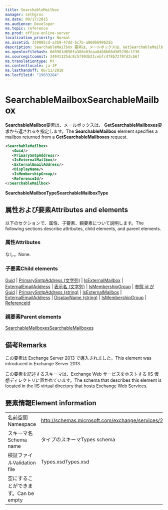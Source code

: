 ```yaml
---
title: SearchableMailbox
manager: sethgros
ms.date: 09/17/2015
ms.audience: Developer
ms.topic: reference
ms.prod: office-online-server
localization_priority: Normal
ms.assetid: 339005cd-a3b9-47dd-bc7b-a860b699625b
description: SearchableMailbox 要素は、メールボックスは、GetSearchableMailboxes 要求から返されるを指定します。
ms.openlocfilehash: 0d0981d050fa388e83eaa8408b60d305296c1f36
ms.sourcegitcommit: 34041125dc8c5f993b21cebfc4f8b72f0fd2cb6f
ms.translationtype: MT
ms.contentlocale: ja-JP
ms.lasthandoff: 06/11/2018
ms.locfileid: "19833284"
---
```

# <a name="searchablemailbox"></a><span data-ttu-id="8f396-103">SearchableMailbox</span><span class="sxs-lookup"><span data-stu-id="8f396-103">SearchableMailbox</span></span>

<span data-ttu-id="8f396-104">**SearchableMailbox**要素は、メールボックスは、 **GetSearchableMailboxes**要求から返されるを指定します。</span><span class="sxs-lookup"><span data-stu-id="8f396-104">The **SearchableMailbox** element specifies a mailbox returned from a **GetSearchableMailboxes** request.</span></span> 
  
```XML
<SearchableMailbox>
   <Guid/>
   <PrimarySmtpAddress/>
   <IsExternalMailbox/>
   <ExternalEmailAddress/>
   <DisplayName/>
   <IsMembershipGroup/>
   <ReferenceId/>
</SearchableMailbox>
```

 <span data-ttu-id="8f396-105">**SearchableMailboxType**</span><span class="sxs-lookup"><span data-stu-id="8f396-105">**SearchableMailboxType**</span></span>
## <a name="attributes-and-elements"></a><span data-ttu-id="8f396-106">属性および要素</span><span class="sxs-lookup"><span data-stu-id="8f396-106">Attributes and elements</span></span>

<span data-ttu-id="8f396-107">以下のセクションで、属性、子要素、親要素について説明します。</span><span class="sxs-lookup"><span data-stu-id="8f396-107">The following sections describe attributes, child elements, and parent elements.</span></span>
  
### <a name="attributes"></a><span data-ttu-id="8f396-108">属性</span><span class="sxs-lookup"><span data-stu-id="8f396-108">Attributes</span></span>

<span data-ttu-id="8f396-109">なし。</span><span class="sxs-lookup"><span data-stu-id="8f396-109">None.</span></span>
  
### <a name="child-elements"></a><span data-ttu-id="8f396-110">子要素</span><span class="sxs-lookup"><span data-stu-id="8f396-110">Child elements</span></span>

<span data-ttu-id="8f396-111">[Guid](guid-ex15websvcsotherref.md) | [PrimarySmtpAddress (文字列)](primarysmtpaddress-string.md) | [IsExternalMailbox](isexternalmailbox.md) | [ExternalEmailAddress](externalemailaddress.md) | [表示名 (文字列)](displayname-string.md) | [IsMembershipGroup](ismembershipgroup.md)  |  [参照 id が](referenceid.md)</span><span class="sxs-lookup"><span data-stu-id="8f396-111">[Guid](guid-ex15websvcsotherref.md) | [PrimarySmtpAddress (string)](primarysmtpaddress-string.md) | [IsExternalMailbox](isexternalmailbox.md) | [ExternalEmailAddress](externalemailaddress.md) | [DisplayName (string)](displayname-string.md) | [IsMembershipGroup](ismembershipgroup.md) | [ReferenceId](referenceid.md)</span></span>
  
### <a name="parent-elements"></a><span data-ttu-id="8f396-112">親要素</span><span class="sxs-lookup"><span data-stu-id="8f396-112">Parent elements</span></span>

[<span data-ttu-id="8f396-113">SearchableMailboxes</span><span class="sxs-lookup"><span data-stu-id="8f396-113">SearchableMailboxes</span></span>](searchablemailboxes.md)
  
## <a name="remarks"></a><span data-ttu-id="8f396-114">備考</span><span class="sxs-lookup"><span data-stu-id="8f396-114">Remarks</span></span>

<span data-ttu-id="8f396-115">この要素は Exchange Server 2013 で導入されました。</span><span class="sxs-lookup"><span data-stu-id="8f396-115">This element was introduced in Exchange Server 2013.</span></span>
  
<span data-ttu-id="8f396-116">この要素を記述するスキーマは、Exchange Web サービスをホストする IIS 仮想ディレクトリに置かれています。</span><span class="sxs-lookup"><span data-stu-id="8f396-116">The schema that describes this element is located in the IIS virtual directory that hosts Exchange Web Services.</span></span>
  
## <a name="element-information"></a><span data-ttu-id="8f396-117">要素情報</span><span class="sxs-lookup"><span data-stu-id="8f396-117">Element information</span></span>

|||
|:-----|:-----|
|<span data-ttu-id="8f396-118">名前空間</span><span class="sxs-lookup"><span data-stu-id="8f396-118">Namespace</span></span>  <br/> |http://schemas.microsoft.com/exchange/services/2006/types  <br/> |
|<span data-ttu-id="8f396-119">スキーマ名</span><span class="sxs-lookup"><span data-stu-id="8f396-119">Schema name</span></span>  <br/> |<span data-ttu-id="8f396-120">タイプのスキーマ</span><span class="sxs-lookup"><span data-stu-id="8f396-120">Types schema</span></span>  <br/> |
|<span data-ttu-id="8f396-121">検証ファイル</span><span class="sxs-lookup"><span data-stu-id="8f396-121">Validation file</span></span>  <br/> |<span data-ttu-id="8f396-122">Types.xsd</span><span class="sxs-lookup"><span data-stu-id="8f396-122">Types.xsd</span></span>  <br/> |
|<span data-ttu-id="8f396-123">空にすることができます。</span><span class="sxs-lookup"><span data-stu-id="8f396-123">Can be empty</span></span>  <br/> ||
   

